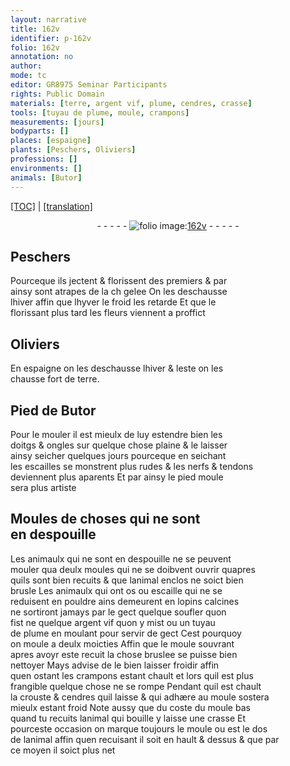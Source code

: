 ```yaml
---
layout: narrative
title: 162v
identifier: p-162v
folio: 162v
annotation: no
author:
mode: tc
editor: GR8975 Seminar Participants
rights: Public Domain
materials: [terre, argent vif, plume, cendres, crasse]
tools: [tuyau de plume, moule, crampons]
measurements: [jours]
bodyparts: []
places: [espaigne]
plants: [Peschers, Oliviers]
professions: []
environments: []
animals: [Butor]
---
```


 <p><a href="{{ site.baseurl }}/diplomatic/">[TOC]</a> | <a href="{{ site.baseurl }}/texts/p-162v_tl/" target="_blank">[translation]</a></p><div class="folio" align="center">- - - - - <a href="http://gallica.bnf.fr/ark:/12148/btv1b10500001g/f330.item" target="_blank"><img src="https://cu-mkp.github.io/2017-workshop-edition/assets/photo-icon.png" alt="folio image: " style="display:inline-block; margin-bottom:-3px;"/>162v</a> - - - - - </div>  
  

## <span class="pa">Peschers</span>

 
Pourceque ils jectent & florissent des premiers & par<br/> ainsy sont atrapes de la <span class="del">ch</span> gelee On les deschausse<br/> lhiver affin que <span class="del">lhyver</span> le froid les retarde Et que <span class="del">le</span><br/> florissant plus tard les fleurs viennent a proffict
 
 
  

## <span class="pa">Oliviers</span>

 
En <span class="pl">espaigne</span> on les deschausse lhiver & leste on les<br/> chausse fort de <span class="m">terre</span>.
 
 
  

## Pied de <span class="al">Butor</span>

 
Pour le mouler il est mieulx de luy estendre bien les<br/> doitgs & ongles sur quelque chose plaine & le laisser<br/> ainsy seicher quelques <span class="ms"><span class="tmp">jours</span></span> pourceque en seichant<br/> les escailles se monstrent plus rudes & les nerfs & tendons<br/> deviennent plus aparents Et par ainsy le pied moule<br/> sera plus artiste
 
 
  

## Moules de choses qui ne sont<br/> en despouille

 
Les animaulx qui ne sont en despouille ne se peuvent<br/> mouler qua deulx moules qui ne se doibvent ouvrir quapres<br/> quils sont bien recuits & que lanimal enclos ne soict bien<br/> brusle Les animaulx qui ont os ou escaille qui ne se<br/> reduisent en pouldre ains demeurent en lopins calcines<br/> ne sortiront jamays par le gect quelque soufler quon<br/> fist ne quelque <span class="m">argent vif</span> quon y mist ou un <span class="tl">tuyau<br/> de <span class="m">plume</span></span> en moulant pour servir de gect Cest pourquoy<br/> on moule a deulx moicties Affin que le <span class="tl">moule</span> souvrant<br/> apres avoyr este recuit la chose bruslee se puisse bien<br/> nettoyer Mays advise de le bien laisser froidir affin<br/> quen osta<span class="exp">n</span>t les <span class="tl">crampons</span> esta<span class="exp">n</span>t chault et lors quil est plus<br/> frangible quelque chose ne se rompe Pendant quil est chault<br/> la crouste & <span class="m">cendres</span> quil laisse & qui adhære au <span class="tl">moule</span> sostera<br/> mieulx estant froid Note aussy que du coste du <span class="tl">moule</span> bas<br/> quand tu recuits lanimal qui bouille y laisse une <span class="m">crasse</span> Et<br/> pourceste occasion on marque toujours le <span class="tl">moule</span> ou est le dos<br/> de lanimal affin quen recuisant il soit en hault & dessus & que par<br/> ce moyen il soict plus net
 
 